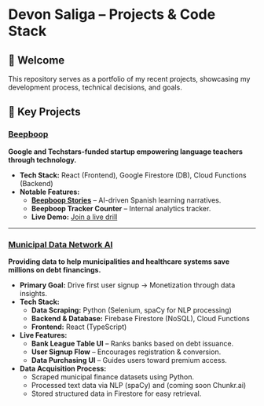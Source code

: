 # Devon Saliga – Projects & Code Stack

## 👋 Welcome
This repository serves as a portfolio of my recent projects, showcasing my development process, technical decisions, and goals. 

## 📌 Key Projects

### <a href="https://speak.beepboop.us" target="_blank">Beepboop</a>
**Google and Techstars-funded startup empowering language teachers through technology.**
- **Tech Stack:** React (Frontend), Google Firestore (DB), Cloud Functions (Backend)
- **Notable Features:**
  - **<a href="https://friends.beepboop.us/stories" target="_blank">Beepboop Stories</a>** – AI-driven Spanish learning narratives.
  - **Beepboop Tracker Counter** – Internal analytics tracker.
  - **Live Demo:** <a href="https://speak.beepboop.us" target="_blank">Join a live drill</a>

---

### <a href="https://mudan.ai" target="_blank">Municipal Data Network AI</a>
**Providing data to help municipalities and healthcare systems save millions on debt financings.**
- **Primary Goal:** Drive first user signup → Monetization through data insights.
- **Tech Stack:** 
  - **Data Scraping:** Python (Selenium, spaCy for NLP processing)
  - **Backend & Database:** Firebase Firestore (NoSQL), Cloud Functions
  - **Frontend:** React (TypeScript)
- **Live Features:**
  - **Bank League Table UI** – Ranks banks based on debt issuance.
  - **User Signup Flow** – Encourages registration & conversion.
  - **Data Purchasing UI** – Guides users toward premium access.
- **Data Acquisition Process:**
  - Scraped municipal finance datasets using Python.
  - Processed text data via NLP (spaCy) and (coming soon Chunkr.ai)
  - Stored structured data in Firestore for easy retrieval.

